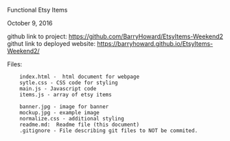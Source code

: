 Functional Etsy Items

October 9, 2016

github link to project: https://github.com/BarryHoward/EtsyItems-Weekend2
githut link to deployed website:  https://barryhoward.github.io/EtsyItems-Weekend2/


Files:

		index.html -  html document for webpage
		sytle.css - CSS code for styling
		main.js - Javascript code
		items.js - array of etsy items

		banner.jpg - image for banner
		mockup.jpg - example image
		normalize.css - additional styling
		readme.md:  Readme file (this document)
		.gitignore - File describing git files to NOT be commited.



